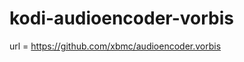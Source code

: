 kodi-audioencoder-vorbis
========================================

url = https://github.com/xbmc/audioencoder.vorbis
